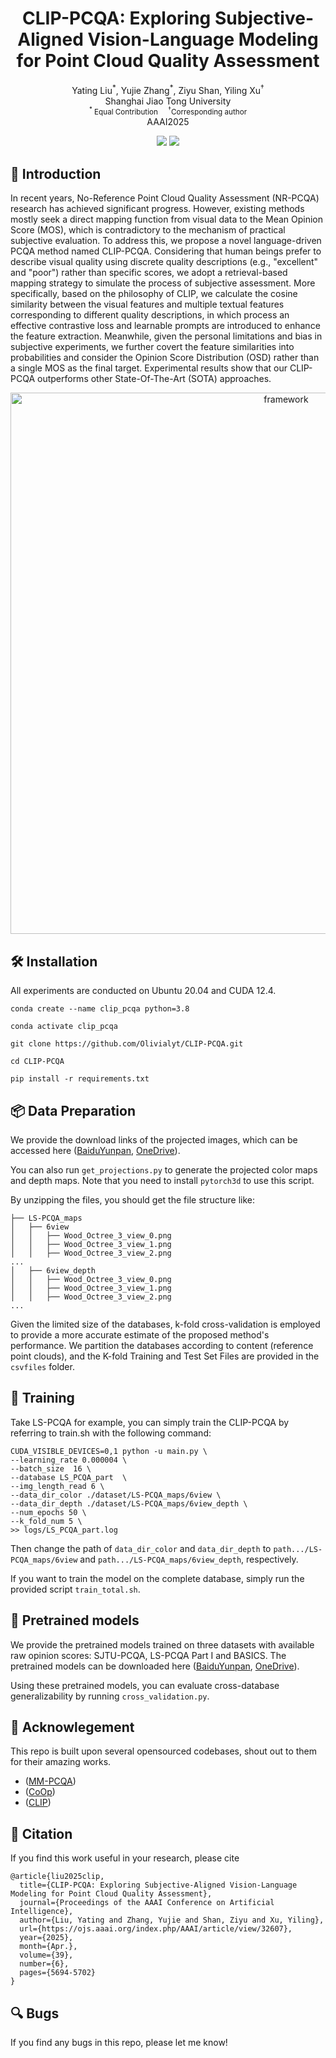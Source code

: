 <h1 align="center"> CLIP-PCQA: Exploring Subjective-Aligned Vision-Language Modeling for Point Cloud Quality Assessment</h1>
<div align="center"> Yating Liu<sup>*</sup>, Yujie Zhang<sup>*</sup>, Ziyu Shan, Yiling Xu<sup>†</sup>

<div align="center"> Shanghai Jiao Tong University</small>
<div align="center"> <small><sup>*</sup> Equal Contribution &nbsp;&nbsp;&nbsp <sup>†</sup>Corresponding author</small>
<div align="center"> AAAI2025</small>
<p align="center">
  <a href="https://ojs.aaai.org/index.php/AAAI/article/view/32607" target='_**blank**'><img src="https://img.shields.io/badge/AAAI2025 paper-blue?"></a> 
  <a href="https://arxiv.org/abs/2501.10071" target='_**blank**'><img src="https://img.shields.io/badge/arXiv paper-2501.10071-green?"></a> 
</p>
</div>
</div>
</div>
</div>

## 🚩 Introduction
In recent years, No-Reference Point Cloud Quality Assessment (NR-PCQA) research has achieved significant progress. However, existing methods mostly seek a direct mapping function from visual data to the Mean Opinion Score (MOS), which is contradictory to the mechanism of practical subjective evaluation. To address this, we propose a novel language-driven PCQA method named CLIP-PCQA. Considering that human beings prefer to describe visual quality using discrete quality descriptions (e.g., "excellent" and "poor") rather than specific scores, we adopt a retrieval-based mapping strategy to simulate the process of subjective assessment. More specifically, based on the philosophy of CLIP, we calculate the cosine similarity between the visual features and multiple textual features corresponding to different quality descriptions, in which process an effective contrastive loss and learnable prompts are introduced to enhance the feature extraction. Meanwhile, given the personal limitations and bias in subjective experiments, we further covert the feature similarities into probabilities and consider the Opinion Score Distribution (OSD) rather than a single MOS as the final target. Experimental results show that our CLIP-PCQA outperforms other State-Of-The-Art (SOTA) approaches.
<p align="center">
<img width="866" alt="framework" src="https://github.com/user-attachments/assets/a307bb9e-d8c8-4699-9d71-074c263c0b09">
</p>

## 🛠️ Installation
All experiments are conducted on Ubuntu 20.04 and CUDA 12.4.
```
conda create --name clip_pcqa python=3.8

conda activate clip_pcqa

git clone https://github.com/Olivialyt/CLIP-PCQA.git

cd CLIP-PCQA

pip install -r requirements.txt
```

## 📦 Data Preparation
We provide the download links of the projected images, which can be accessed here ([BaiduYunpan](https://pan.baidu.com/s/1jgkaA7GYp6VZuONwPBq65g?pwd=0jgx), [OneDrive](https://sjtueducn-my.sharepoint.com/:f:/g/personal/olivialyt_sjtu_edu_cn/Eie4YnUaMzhPvNF9et0z4LgBauVcFQi5cUb3wtMtWTcUyw?e=dBTc8b)).

You can also run `get_projections.py` to generate the projected color maps and depth maps. Note that you need to install `pytorch3d` to use this script.

By unzipping the files, you should get the file structure like:
```
├── LS-PCQA_maps
│   ├── 6view
│   │   ├── Wood_Octree_3_view_0.png
│   │   ├── Wood_Octree_3_view_1.png
│   │   ├── Wood_Octree_3_view_2.png
...
│   ├── 6view_depth
│   │   ├── Wood_Octree_3_view_0.png
│   │   ├── Wood_Octree_3_view_1.png
│   │   ├── Wood_Octree_3_view_2.png
...
```

Given the limited size of the databases, k-fold cross-validation is employed to provide a more accurate estimate of the proposed method's performance. We partition the databases according to content (reference point clouds), and the K-fold Training and Test Set Files are provided in the `csvfiles` folder.

## 🚆 Training
Take LS-PCQA for example, you can simply train the CLIP-PCQA by referring to train.sh with the following command:
```
CUDA_VISIBLE_DEVICES=0,1 python -u main.py \
--learning_rate 0.000004 \
--batch_size  16 \
--database LS_PCQA_part  \
--img_length_read 6 \
--data_dir_color ./dataset/LS-PCQA_maps/6view \
--data_dir_depth ./dataset/LS-PCQA_maps/6view_depth \
--num_epochs 50 \
--k_fold_num 5 \
>> logs/LS_PCQA_part.log
```
Then change the path of `data_dir_color` and `data_dir_depth` to `path.../LS-PCQA_maps/6view` and `path.../LS-PCQA_maps/6view_depth`, respectively.

If you want to train the model on the complete database, simply run the provided script `train_total.sh`.

## 🧺 Pretrained models
We provide the pretrained models trained on three datasets with available raw opinion scores: SJTU-PCQA, LS-PCQA Part I and BASICS. The pretrained models can be downloaded here ([BaiduYunpan](https://pan.baidu.com/s/1TA3A4ScB_81y49gVvLQRlg?pwd=rmag), [OneDrive](https://sjtueducn-my.sharepoint.com/:u:/g/personal/olivialyt_sjtu_edu_cn/EcNVcC-1WLdPoNWzcmPuWrMB9Lk2E2EGexwhC0GkS6INCA?e=85gutB)).

Using these pretrained models, you can evaluate cross-database generalizability by running `cross_validation.py`.

## 📖 Acknowlegement
This repo is built upon several opensourced codebases, shout out to them for their amazing works.
* ([MM-PCQA](https://github.com/zzc-1998/MM-PCQA))
* ([CoOp](https://github.com/KaiyangZhou/CoOp))
* ([CLIP](https://github.com/openai/CLIP))

## 🔖 Citation
If you find this work useful in your research, please cite
```
@article{liu2025clip,
  title={CLIP-PCQA: Exploring Subjective-Aligned Vision-Language Modeling for Point Cloud Quality Assessment},
  journal={Proceedings of the AAAI Conference on Artificial Intelligence},
  author={Liu, Yating and Zhang, Yujie and Shan, Ziyu and Xu, Yiling},
  url={https://ojs.aaai.org/index.php/AAAI/article/view/32607},
  year={2025},
  month={Apr.},
  volume={39},
  number={6},
  pages={5694-5702}
}
```

## 🔍 Bugs
If you find any bugs in this repo, please let me know!
